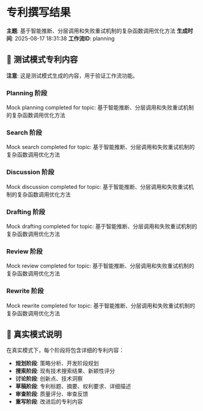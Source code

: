 # 专利撰写结果

**主题**: 基于智能推断、分层调用和失败重试机制的复杂函数调用优化方法
**生成时间**: 2025-08-17 18:31:38
**工作流ID**: planning

## 📝 测试模式专利内容

**注意**: 这是测试模式生成的内容，用于验证工作流功能。

### Planning 阶段
Mock planning completed for topic: 基于智能推断、分层调用和失败重试机制的复杂函数调用优化方法

### Search 阶段
Mock search completed for topic: 基于智能推断、分层调用和失败重试机制的复杂函数调用优化方法

### Discussion 阶段
Mock discussion completed for topic: 基于智能推断、分层调用和失败重试机制的复杂函数调用优化方法

### Drafting 阶段
Mock drafting completed for topic: 基于智能推断、分层调用和失败重试机制的复杂函数调用优化方法

### Review 阶段
Mock review completed for topic: 基于智能推断、分层调用和失败重试机制的复杂函数调用优化方法

### Rewrite 阶段
Mock rewrite completed for topic: 基于智能推断、分层调用和失败重试机制的复杂函数调用优化方法

## 🔄 真实模式说明

在真实模式下，每个阶段将包含详细的专利内容：
- **规划阶段**: 策略分析、开发阶段规划
- **搜索阶段**: 现有技术搜索结果、新颖性评分
- **讨论阶段**: 创新点、技术洞察
- **草稿阶段**: 专利标题、摘要、权利要求、详细描述
- **审查阶段**: 质量评分、审查反馈
- **重写阶段**: 改进后的专利内容
